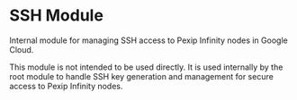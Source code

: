 # SSH Module

Internal module for managing SSH access to Pexip Infinity nodes in Google Cloud.

This module is not intended to be used directly. It is used internally by the root module to handle SSH key generation and management for secure access to Pexip Infinity nodes.
